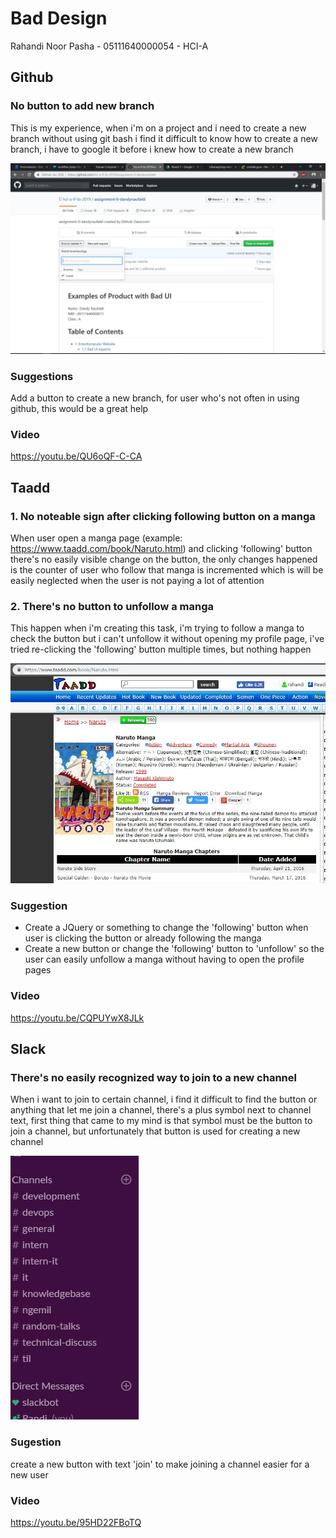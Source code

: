 # Bad Design
Rahandi Noor Pasha - 05111640000054 - HCI-A

## Github
### No button to add new branch
This is my experience, when i'm on a project and i need to create a new branch without using git bash i find it difficult to know how to create a new branch, i have to google it before i knew how to create a new branch

![](src/github.JPG)

### Suggestions
Add a button to create a new branch, for user who's not often in using github, this would be a great help

### Video
https://youtu.be/QU6oQF-C-CA

## Taadd
### 1. No noteable sign after clicking following button on a manga
When user open a manga page (example: https://www.taadd.com/book/Naruto.html) and clicking 'following' button there's no easily visible change on the button, the only changes happened is the counter of user who follow that manga is incremented which is will be easily neglected when the user is not paying a lot of attention

### 2. There's no button to unfollow a manga
This happen when i'm creating this task, i'm trying to follow a manga to check the button but i can't unfollow it without opening my profile page, i've tried re-clicking the 'following' button multiple times, but nothing happen

![](src/taadd.JPG)

### Suggestion
- Create a JQuery or something to change the 'following' button when user is clicking the button or already following the manga
- Create a new button or change the 'following' button to 'unfollow' so the user can easily unfollow a manga without having to open the profile pages

### Video
https://youtu.be/CQPUYwX8JLk

## Slack
### There's no easily recognized way to join to a new channel
When i want to join to certain channel, i find it difficult to find the button or anything that let me join a channel, there's a plus symbol next to channel text, first thing that came to my mind is that symbol must be the button to join a channel, but unfortunately that button is used for creating a new channel

![](src/slack.JPG)

### Sugestion
create a new button with text 'join' to make joining a channel easier for a new user

### Video

https://youtu.be/95HD22FBoTQ